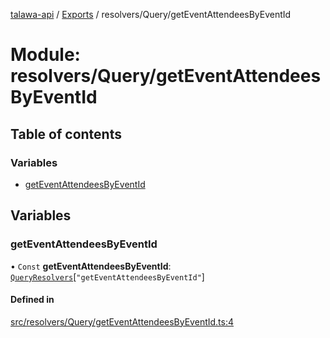 [talawa-api](../README.md) / [Exports](../modules.md) / resolvers/Query/getEventAttendeesByEventId

# Module: resolvers/Query/getEventAttendeesByEventId

## Table of contents

### Variables

- [getEventAttendeesByEventId](resolvers_Query_getEventAttendeesByEventId.md#geteventattendeesbyeventid)

## Variables

### getEventAttendeesByEventId

• `Const` **getEventAttendeesByEventId**: [`QueryResolvers`](types_generatedGraphQLTypes.md#queryresolvers)[``"getEventAttendeesByEventId"``]

#### Defined in

[src/resolvers/Query/getEventAttendeesByEventId.ts:4](https://github.com/adi790uu/talawa-api/blob/5146430/src/resolvers/Query/getEventAttendeesByEventId.ts#L4)
